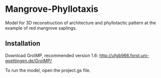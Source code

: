# Mangrove-Phyllotaxis
Model for 3D reconstruction of architecture and phyllotactic pattern at the example of red mangrove saplings.

## Installation
Download GroIMP, recommended version 1.6: http://ufgb966.forst.uni-goettingen.de/GroIMP/

To run the model, open the project.gs file. 
